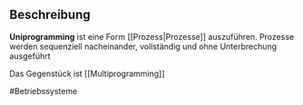 ## Beschreibung
**Uniprogramming** ist eine Form [[Prozess|Prozesse]] auszuführen.
Prozesse werden sequenziell nacheinander, vollständig und ohne Unterbrechung ausgeführt

Das Gegenstück ist [[Multiprogramming]]

#Betriebssysteme 
